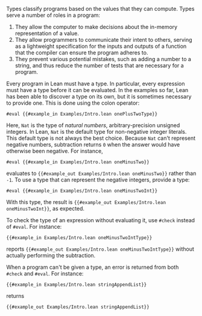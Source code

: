 Types classify programs based on the values that they can
compute. Types serve a number of roles in a program:
 1. They allow the computer to make decisions about the in-memory
    representation of a value.
 2. They allow programmers to communicate their intent to others,
    serving as a lightweight specification for the inputs and outputs
    of a function that the compiler can ensure the program adheres to.
 3. They prevent various potential mistakes, such as adding a number
    to a string, and thus reduce the number of tests that are
    necessary for a program.

Every program in Lean must have a type. In particular, every
expression must have a type before it can be evaluated. In the
examples so far, Lean has been able to discover a type on its own, but
it is sometimes necessary to provide one. This is done using the colon
operator:

```Lean
#eval {{#example_in Examples/Intro.lean onePlusTwoType}}
```

Here, `Nat` is the type of _natural numbers_, arbitrary-precision
unsigned integers. In Lean, `Nat` is the default type for non-negative
integer literals. This default type is not always the best
choice. Because `Nat` can't represent negative numbers, subtraction
returns `0` when the answer would have otherwise been negative. For
instance,

```Lean
#eval {{#example_in Examples/Intro.lean oneMinusTwo}}
```

evaluates to `{{#example_out Examples/Intro.lean oneMinusTwo}}` rather
than `-1`. To use a type that can represent the negative integers,
provide a type:

```Lean
#eval {{#example_in Examples/Intro.lean oneMinusTwoInt}}
```

With this type, the result is `{{#example_out Examples/Intro.lean oneMinusTwoInt}}`, as expected.

To check the type of an expression without evaluating it, use `#check`
instead of `#eval`. For instance:

```Lean
{{#example_in Examples/Intro.lean oneMinusTwoIntType}}
```

reports `{{#example_out Examples/Intro.lean oneMinusTwoIntType}}` without actually performing the subtraction.

When a program can't be given a type, an error is returned from both
`#check` and `#eval`. For instance:

```Lean
{{#example_in Examples/Intro.lean stringAppendList}}
```

returns

```
{{#example_out Examples/Intro.lean stringAppendList}}
```


